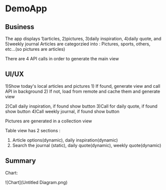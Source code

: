 # DemoApp

## Business 

The app displays 1)articles, 2)pictures, 3)daily inspiration, 4)daily quote, and 5)weekly journal 
Articles are categorzied into : Pictures, sports, others, etc...(so pictures are articles)

There are 4 API calls in order to generate the main view


## UI/UX

1)Show today's local articles and pictures
    1) If found, generate view and call API in background
    2) If not, load from remote and cache them and generate view

2)Call daily inspiration, if found show button 
3)Call for daily quote, if found show button
4)Call weekly journal, if found show button

Pictures are generated in a collection view 

Table view has 2 sections : 
1) Article options(dynamic), daily inspiration(dynamic)
2) Search the journal (static), daily quote(dynamic), weekly quote(dynamic)


## Summary
Chart: 

![Chart](Untitled Diagram.png)